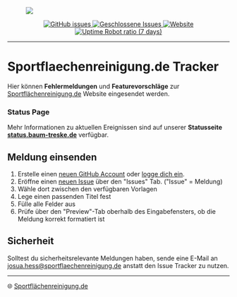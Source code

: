 <p align="center" style="width: 20%;"><img src="https://www.sportflaechenreinigung.de/resource/logo/Logo_v1.20_mTx_gr_tr.png"></p>

<p align="center">
<a href="https://github.com/Treske-Dach-Sportflaechenreinigung/Bugs/issues?q=is%3Aopen+is%3Aissue">
  <img alt="GitHub issues" src="https://img.shields.io/github/issues-raw/Treske-Dach-Sportflaechenreinigung/Bugs?label=Offen&collor=warning">
</a>
<a href="https://github.com/Treske-Dach-Sportflaechenreinigung/Bugs/issues?q=is%3Aissue+is%3Aclosed">
  <img src="https://img.shields.io/github/issues-closed-raw/Treske-Dach-Sportflaechenreinigung/Bugs.svg?label=Geschlossen&color=success" alt="Geschlossene Issues">
</a>
<a href="https://www.sportflaechenreinigung.de">
  <img alt="Website" src="https://img.shields.io/website?url=https%3A%2F%2Fsportflaechenreinigung.de&up_message=online&down_message=offline">
  <img alt="Uptime Robot ratio (7 days)" src="https://img.shields.io/uptimerobot/ratio/7/m796332756-050a7f961816818b378ebb93?style=flat&label=Website%20-%20Uptime%3A&link=https%3A%2F%2Fstats.uptimerobot.com%2FEMz4As1oPR">
</a>
</p>

---

# Sportflaechenreinigung.de Tracker

Hier können **Fehlermeldungen** und **Featurevorschläge** zur [Sportflächenreinigung.de](https://www.sportflaechenreinigung.de) Website eingesendet werden.

### Status Page

Mehr Informationen zu aktuellen Ereignissen sind auf unserer **Statusseite [status.baum-treske.de](https://treske.josuadev.de)** verfügbar.

##  Meldung einsenden

1. Erstelle einen [neuen GitHub Account](https://github.com/join) oder [logge dich ein](https://github.com/login?return_to=%2FTreske-Dach-Sportflaechenreinigung%2FBugs).
2. Eröffne einen [neuen Issue](https://github.com/Treske-Dach-Sportflaechenreinigung/Bugs/issues/new/choose) über den "Issues" Tab. ("Issue" = Meldung)
3. Wähle dort zwischen den verfügbaren Vorlagen
4. Lege einen passenden Titel fest
5. Fülle alle Felder aus
6. Prüfe über den "Preview"-Tab oberhalb des Eingabefensters, ob die Meldung korrekt formatiert ist

## Sicherheit

Solltest du sicherheitsrelevante Meldungen haben, sende eine E-Mail an [josua.hess@sportflaechenreinigung.de](mailto:josua.hess@sportflaechenreinigung.de) anstatt den Issue Tracker zu nutzen.

----

🌐 [Sportflächenreinigung.de](https://www.sportflaechenreinigung.de)    

